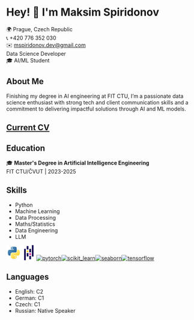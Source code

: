 # Hey! 👋 I'm Maksim Spiridonov

🌍 Prague, Czech Republic  
📞 +420 776 352 030  
✉️ mspiridonov.dev@gmail.com  
Data Science Developer  
🎓 AI/ML Student


## About Me

Finishing my degree in AI engineering at FIT CTU, I’m a passionate data science enthusiast with strong tech and client communication skills and a commitment to delivering impactful solutions through AI and ML models.

## [Current CV](https://drive.google.com/file/d/1LUOaz_8HdH3EBDuEbYLe0y3qbqDL_gJP/view?usp=sharing)

## Education

🎓 **Master's Degree in Artificial Intelligence Engineering**  
FIT CTU/ČVUT | 2023-2025  

## Skills

- Python
- Machine Learning
- Data Processing
- Maths/Statistics
- Data Engineering
- LLM

<p align="left">
  <a href="https://www.python.org" target="_blank" rel="noreferrer"><img src="https://raw.githubusercontent.com/devicons/devicon/master/icons/python/python-original.svg" alt="python" width="40" height="40"/></a><a href="https://pandas.pydata.org/" target="_blank" rel="noreferrer"><img src="https://raw.githubusercontent.com/devicons/devicon/2ae2a900d2f041da66e950e4d48052658d850630/icons/pandas/pandas-original.svg" alt="pandas" width="40" height="40"/></a><a href="https://pytorch.org/" target="_blank" rel="noreferrer"><img src="https://www.vectorlogo.zone/logos/pytorch/pytorch-icon.svg" alt="pytorch" width="40" height="40"/></a><a href="https://scikit-learn.org/" target="_blank" rel="noreferrer"><img src="https://upload.wikimedia.org/wikipedia/commons/0/05/Scikit_learn_logo_small.svg" alt="scikit_learn" width="40" height="40"/></a><a href="https://seaborn.pydata.org/" target="_blank" rel="noreferrer"><img src="https://seaborn.pydata.org/_images/logo-mark-lightbg.svg" alt="seaborn" width="40" height="40"/></a><a href="https://www.tensorflow.org" target="_blank" rel="noreferrer"><img src="https://www.vectorlogo.zone/logos/tensorflow/tensorflow-icon.svg" alt="tensorflow" width="40" height="40"/></a>
</p>

## Languages

- English: C2
- German: C1
- Czech: C1
- Russian: Native Speaker
